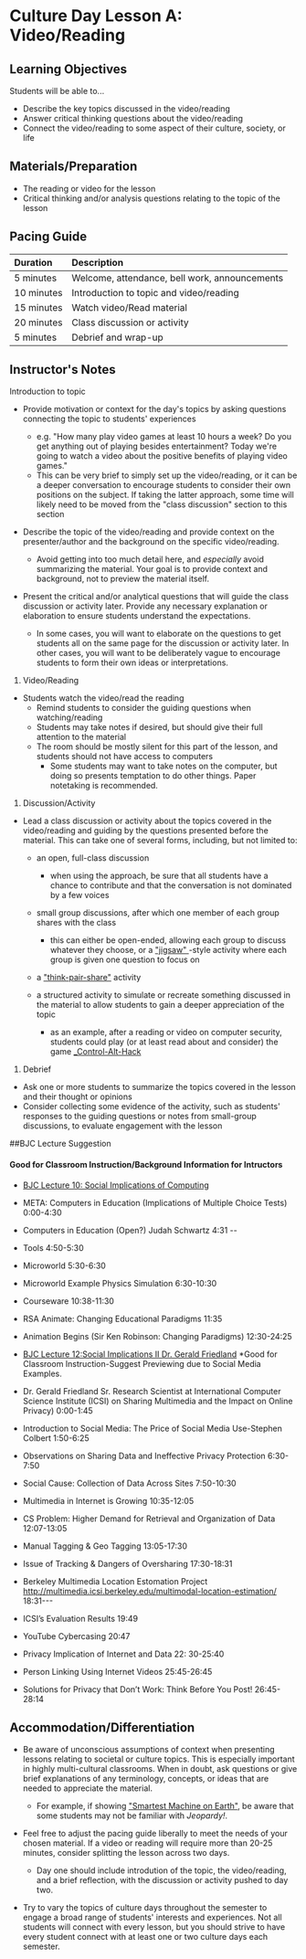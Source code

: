 # Culture Day Lesson A: Video\/Reading

## Learning Objectives

Students will be able to...

* Describe the key topics discussed in the video\/reading
* Answer critical thinking questions about the video\/reading
* Connect the video\/reading to some aspect of their culture, society, or life

## Materials\/Preparation

* The reading or video for the lesson
* Critical thinking and\/or analysis questions relating to the topic of the lesson

## Pacing Guide

| Duration | Description |
| :--- | :--- |
| 5 minutes | Welcome, attendance, bell work, announcements |
| 10 minutes | Introduction to topic and video\/reading |
| 15 minutes | Watch video\/Read material |
| 20 minutes | Class discussion or activity |
| 5 minutes | Debrief and wrap-up |

## Instructor's Notes


 Introduction to topic

  * Provide motivation or context for the day's topics by asking questions connecting the topic to students' experiences

    * e.g. "How many play video games at least 10 hours a week?  Do you get anything out of playing besides entertainment?  Today we're going to watch a video about the positive benefits of playing video games."
    * This can be very brief to simply set up the video\/reading, or it can be a deeper conversation to encourage students to consider their own positions on the subject.  If taking the latter approach, some time will likely need to be moved from the "class discussion" section to this section

  * Describe the topic of the video\/reading and provide context on the presenter\/author and the background on the specific video\/reading.

    * Avoid getting into too much detail here, and _especially_ avoid summarizing the material.  Your goal is to provide context and background, not to preview the material itself.

  * Present the critical and\/or analytical questions that will guide the class discussion or activity later.  Provide any necessary explanation or elaboration to ensure students understand the expectations.

    * In some cases, you will want to elaborate on the questions to get students all on the same page for the discussion or activity later.  In other cases, you will want to be deliberately vague to encourage students to form their own ideas or interpretations.  



1.  Video\/Reading
  * Students watch the video\/read the reading
    * Remind students to consider the guiding questions when watching\/reading
    * Students may take notes if desired, but should give their full attention to the material
    * The room should be mostly silent for this part of the lesson, and students should not have access to computers
      * Some students may want to take notes on the computer, but doing so presents temptation to do other things.  Paper notetaking is recommended.




1. Discussion\/Activity

  * Lead a class discussion or activity about the topics covered in the video\/reading and guiding by the questions presented before the material.  This can take one of several forms, including, but not limited to:

    * an open, full-class discussion

      * when using the approach, be sure that all students have a chance to contribute and that the conversation is not dominated by a few voices

    * small group discussions, after which one member of each group shares with the class

      * this can either be open-ended, allowing each group to discuss whatever they choose, or a ["jigsaw" ](https://www.jigsaw.org/)-style activity where each group is given one question to focus on

    * a ["think-pair-share"](http://www.readingrockets.org/strategies/think-pair-share) activity

    * a structured activity to simulate or recreate something discussed in the material to allow students to gain a deeper appreciation of the topic

      * as an example, after a reading or video on computer security, students could play \(or at least read about and consider\) the game [\_Control-Alt-Hack](http://www.controlalthack.com/)




1. Debrief
  * Ask one or more students to summarize the topics covered in the lesson and their thought or opinions
  * Consider collecting some evidence of the activity, such as students' responses to the guiding questions or notes from small-group discussions, to evaluate engagement with the lesson

##BJC Lecture Suggestion 
#### Good for Classroom Instruction/Background Information for Intructors

  * [BJC Lecture 10: Social Implications of Computing](https://www.youtube.com/watch?v=Rng91dxdsuM)

 * META: Computers in Education \(Implications of Multiple Choice Tests\) 0:00-4:30
 * Computers in Education \(Open?\) Judah Schwartz 4:31 --
 * Tools 4:50-5:30
 * Microworld 5:30-6:30
 * Microworld Example Physics Simulation 6:30-10:30
 * Courseware 10:38-11:30
 * RSA Animate: Changing Educational Paradigms 11:35
 * Animation Begins \(Sir Ken Robinson: Changing Paradigms\) 12:30-24:25

* [BJC Lecture 12:Social Implications II Dr. Gerald Friedland](https://www.youtube.com/watch?v=RNN19b61oRg) \*Good for Classroom Instruction-Suggest Previewing due to Social Media Examples.

 * Dr. Gerald Friedland Sr. Research Scientist at International Computer Science Institute \(ICSI\) on Sharing Multimedia and the Impact on Online Privacy\) 0:00-1:45
 * Introduction to Social Media: The Price of Social Media Use-Stephen Colbert 1:50-6:25
 * Observations on Sharing Data and Ineffective Privacy Protection 6:30-7:50
 * Social Cause: Collection of Data Across Sites 7:50-10:30
 * Multimedia in Internet is Growing 10:35-12:05
 * CS Problem: Higher Demand for Retrieval and Organization of Data 12:07-13:05
 * Manual Tagging & Geo Tagging 13:05-17:30
 * Issue of Tracking & Dangers of Oversharing 17:30-18:31
 * Berkeley Multimedia Location Estomation Project [http:\/\/multimedia.icsi.berkeley.edu\/multimodal-location-estimation\/](http://multimedia.icsi.berkeley.edu/multimodal-location-estimation/)
 18:31---
 * ICSI’s Evaluation Results 19:49
 * YouTube Cybercasing 20:47
 * Privacy Implication of Internet and Data 22: 30-25:40
 * Person Linking Using Internet Videos 25:45-26:45
 * Solutions for Privacy that Don’t Work: Think Before You Post! 26:45-28:14


## Accommodation\/Differentiation

* Be aware of unconscious assumptions of context when presenting lessons relating to societal or culture topics.  This is especially important in highly multi-cultural classrooms.  When in doubt, ask questions or give brief explanations of any terminology, concepts, or ideas that are needed to appreciate the material.

  * For example, if showing ["Smartest Machine on Earth"](http://www.pbs.org/wgbh/nova/tech/smartest-machine-on-earth.html), be aware that some students may not be familiar with _Jeopardy!_.

* Feel free to adjust the pacing guide liberally to meet the needs of your chosen material. If a video or reading will require more than 20-25 minutes, consider splitting the lesson across two days.

  * Day one should include introdution of the topic, the video\/reading, and a brief reflection, with the discussion or activity pushed to day two.

* Try to vary the topics of culture days throughout the semester to engage a broad range of students' interests and experiences.  Not all students will connect with every lesson, but you should strive to have every student connect with at least one or two culture days each semester.


